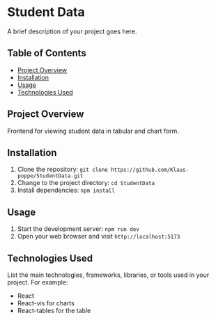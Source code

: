 # Student Data

A brief description of your project goes here.

## Table of Contents

- [Project Overview](#project-overview)
- [Installation](#installation)
- [Usage](#usage)
- [Technologies Used](#technologies-used)


## Project Overview

Frontend for viewing student data in tabular and chart form.

## Installation

1. Clone the repository: `git clone https://github.com/Klaus-poppe/StudentData.git`
2. Change to the project directory: `cd StudentData`
3. Install dependencies: `npm install`

## Usage

1. Start the development server: `npm run dev`
2. Open your web browser and visit `http://localhost:5173`

## Technologies Used

List the main technologies, frameworks, libraries, or tools used in your project. For example:

- React
- React-vis for charts
- React-tables for the table
